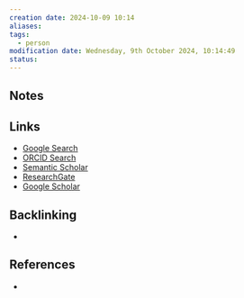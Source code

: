 ```yaml
---
creation date: 2024-10-09 10:14
aliases: 
tags:
  - person
modification date: Wednesday, 9th October 2024, 10:14:49
status:
---
```


## Notes

## Links

- [Google Search](https://www.google.com/search?q=Panagiotis+Mavros)
- [ORCID Search](https://orcid.org/orcid-search/search?searchQuery=Panagiotis%20Mavros)
- [Semantic Scholar](https://www.semanticscholar.org/search?q=Panagiotis%20Mavros&sort=relevance)
- [ResearchGate](https://www.researchgate.net/search?q=Panagiotis%20Mavros)
- [Google Scholar](https://scholar.google.com/scholar?q=Panagiotis+Mavros)

## Backlinking

+

## References

+
